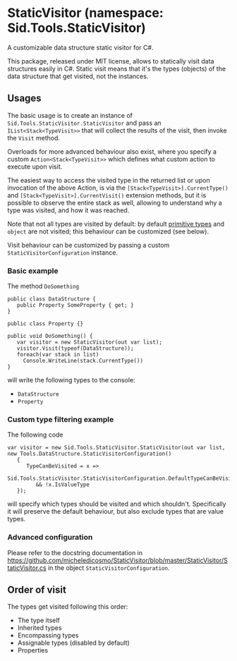 # StaticVisitor (namespace: Sid.Tools.StaticVisitor)
A customizable data structure static visitor for C#.

This package, released under MIT license, allows to statically visit data structures easily in C#. Static visit means that it's the types (objects) of the data structure that get visited, not the instances.

## Usages
The basic usage is to create an instance of `Sid.Tools.StaticVisitor.StaticVisitor` and pass an `IList<Stack<TypeVisit>>` that will collect the results of the visit, then invoke the `Visit` method.

Overloads for more advanced behaviour also exist, where you specify a custom `Action<Stack<TypeVisit>>` which defines what custom action to execute upon visit.

The easiest way to access the visited type in the returned list or upon invocation of the above Action, is via the `[Stack<TypeVisit>].CurrentType()` and `[Stack<TypeVisit>].CurrentVisit()` extension methods, but it is possible to observe the entire stack as well, allowing to understand why a type was visited, and how it was reached.

Note that not all types are visited by default: by default [primitive types](https://docs.microsoft.com/en-us/dotnet/api/system.type.isprimitive) and `object` are not visited; this behaviour can be customized (see below).

Visit behaviour can be customized by passing a custom `StaticVisitorConfiguration` instance.

### Basic example
The method `DoSomething`
```
public class DataStructure {
   public Property SomeProperty { get; }
}

public class Property {}

public void DoSomething() {
   var visitor = new StaticVisitor(out var list);
   visitor.Visit(typeof(DataStructure));
   foreach(var stack in list)
     Console.WriteLine(stack.CurrentType())
}
```
will write the following types to the console:
- `DataStructure`
- `Property`

### Custom type filtering example
The following code
```
var visitor = new Sid.Tools.StaticVisitor.StaticVisitor(out var list, new Tools.DataStructure.StaticVisitorConfiguration()
   {
      TypeCanBeVisited = x =>
         Sid.Tools.StaticVisitor.StaticVisitorConfiguration.DefaultTypeCanBeVisited(x)
         && !x.IsValueType
   });
```
will specify which types should be visited and which shouldn't.
Specifically it will preserve the default behaviour, but also exclude types that are value types.

### Advanced configuration
Please refer to the docstring documentation in https://github.com/micheledicosmo/StaticVisitor/blob/master/StaticVisitor/StaticVisitor.cs in the object `StaticVisitorConfiguration`.

## Order of visit
The types get visited following this order:
- The type itself
- Inherited types
- Encompassing types
- Assignable types (disabled by default)
- Properties
